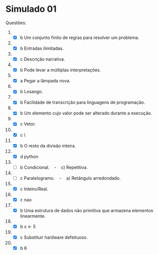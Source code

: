 # Simulado 01

Questões:

1. - [x] b Um conjunto finito de regras para resolver um problema.

2. - [x] b Entradas ilimitadas.

3. - [x] c Descrição narrativa.

4. - [x] b Pode levar a múltiplas interpretações.

5. - [x] a Pegar a lâmpada nova.

6. - [x] b Losango.

7. - [x] b Facilidade de transcrição para linguagens de programação.

8. - [x] b Um elemento cujo valor pode ser alterado durante a execução.

9. - [x] c Vetor.

10. - [x] c \

11. - [x] b O resto da divisão inteira.

12. - [x] d python

13. - [ ] b Condicional.    -    c) Repetitiva.

14. - [ ] c Paralelogramo.    -    a) Retângulo arredondado.

15. - [x] c Inteiro/Real.

16. - [x] c nao

17. - [x] b Uma estrutura de dados não primitiva que armazena elementos linearmente.

18. - [x] b x <- 5

19. - [x] c Substituir hardware defeituoso.

20. - [x] b 6
